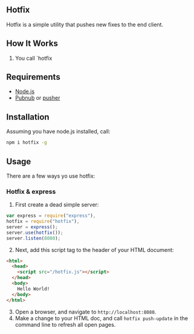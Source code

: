 ## Hotfix

Hotfix is a simple utility that pushes new fixes to the end client.


## How It Works

1. You call `hotfix 

## Requirements

- [Node.js](http://nodejs.org)
- [Pubnub](http://www.pubnub.com/) or [pusher](http://pusher.com/)

## Installation

Assuming you have node.js installed, call:

```bash
npm i hotfix -g
```

## Usage

There are a few ways yo use hotfix:

### Hotfix & express

1. First create a dead simple server:

```javascript
var express = require("express"),
hotfix = require("hotfix"),
server = express();
server.use(hotfix());
server.listen(8080);
```

2. Next, add this script tag to the header of your HTML document:

```html
<html>
  <head>
    <script src="/hotfix.js"></script>
  </head>
  <body>
    Hello World!
  </body>
</html>
```

3. Open a browser, and navigate to `http://localhost:8080`.
4. Make a change to your HTML doc, and call `hotfix push-update` in the command line to refresh all open pages.



